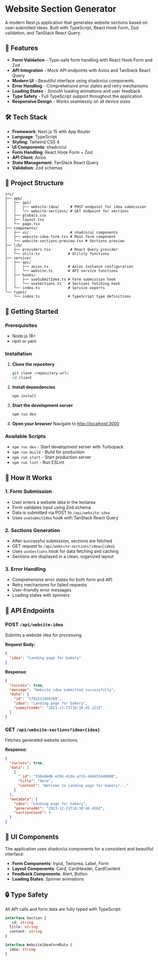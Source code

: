 # Website Section Generator

A modern Next.js application that generates website sections based on user-submitted ideas. Built with TypeScript, React Hook Form, Zod validation, and TanStack React Query.

## 🚀 Features

- **Form Validation** - Type-safe form handling with React Hook Form and Zod
- **API Integration** - Mock API endpoints with Axios and TanStack React Query
- **Modern UI** - Beautiful interface using shadcn/ui components
- **Error Handling** - Comprehensive error states and retry mechanisms
- **Loading States** - Smooth loading animations and user feedback
- **Type Safety** - Full TypeScript support throughout the application
- **Responsive Design** - Works seamlessly on all device sizes

## 🛠️ Tech Stack

- **Framework**: Next.js 15 with App Router
- **Language**: TypeScript
- **Styling**: Tailwind CSS 4
- **UI Components**: shadcn/ui
- **Form Handling**: React Hook Form + Zod
- **API Client**: Axios
- **State Management**: TanStack React Query
- **Validation**: Zod schemas

## 📁 Project Structure

```
src/
├── app/
│   ├── api/
│   │   ├── website-idea/     # POST endpoint for idea submission
│   │   └── website-sections/ # GET endpoint for sections
│   ├── globals.css
│   ├── layout.tsx
│   └── page.tsx
├── components/
│   ├── ui/                   # shadcn/ui components
│   ├── website-idea-form.tsx # Main form component
│   └── website-sections-preview.tsx # Sections preview
├── lib/
│   ├── providers.tsx         # React Query provider
│   └── utils.ts             # Utility functions
├── service/
│   ├── api/
│   │   ├── axios.ts         # Axios instance configuration
│   │   └── website.ts       # API service functions
│   ├── hooks/
│   │   ├── useSubmitIdea.ts # Form submission hook
│   │   └── useSections.ts   # Sections fetching hook
│   └── index.ts             # Service exports
└── types/
    └── index.ts             # TypeScript type definitions
```

## 🚀 Getting Started

### Prerequisites

- Node.js 18+
- npm or yarn

### Installation

1. **Clone the repository**

   ```bash
   git clone <repository-url>
   cd client
   ```

2. **Install dependencies**

   ```bash
   npm install
   ```

3. **Start the development server**

   ```bash
   npm run dev
   ```

4. **Open your browser**
   Navigate to [http://localhost:3000](http://localhost:3000)

### Available Scripts

- `npm run dev` - Start development server with Turbopack
- `npm run build` - Build for production
- `npm run start` - Start production server
- `npm run lint` - Run ESLint

## 🎯 How It Works

### 1. Form Submission

- User enters a website idea in the textarea
- Form validates input using Zod schema
- Data is submitted via POST to `/api/website-idea`
- Uses `useSubmitIdea` hook with TanStack React Query

### 2. Sections Generation

- After successful submission, sections are fetched
- GET request to `/api/website-sections?idea={idea}`
- Uses `useSections` hook for data fetching and caching
- Sections are displayed in a clean, organized layout

### 3. Error Handling

- Comprehensive error states for both form and API
- Retry mechanisms for failed requests
- User-friendly error messages
- Loading states with spinners

## 🔧 API Endpoints

### POST `/api/website-idea`

Submits a website idea for processing.

**Request Body:**

```json
{
  "idea": "Landing page for bakery"
}
```

**Response:**

```json
{
  "success": true,
  "message": "Website idea submitted successfully",
  "data": {
    "id": "1703123456789",
    "idea": "Landing page for bakery",
    "submittedAt": "2023-12-21T10:30:45.123Z"
  }
}
```

### GET `/api/website-sections?idea={idea}`

Fetches generated website sections.

**Response:**

```json
{
  "success": true,
  "data": [
    {
      "_id": "550e8400-e29b-41d4-a716-446655440000",
      "title": "Hero",
      "content": "Welcome to Landing page for bakery!..."
    }
  ],
  "metadata": {
    "idea": "Landing page for bakery",
    "generatedAt": "2023-12-21T10:30:46.456Z",
    "sectionCount": 4
  }
}
```

## 🎨 UI Components

The application uses shadcn/ui components for a consistent and beautiful interface:

- **Form Components**: Input, Textarea, Label, Form
- **Layout Components**: Card, CardHeader, CardContent
- **Feedback Components**: Alert, Button
- **Loading States**: Spinner animations

## 🔒 Type Safety

All API calls and form data are fully typed with TypeScript:

```typescript
interface Section {
  _id: string
  title: string
  content: string
}

interface WebsiteIdeaFormData {
  idea: string
}
```
